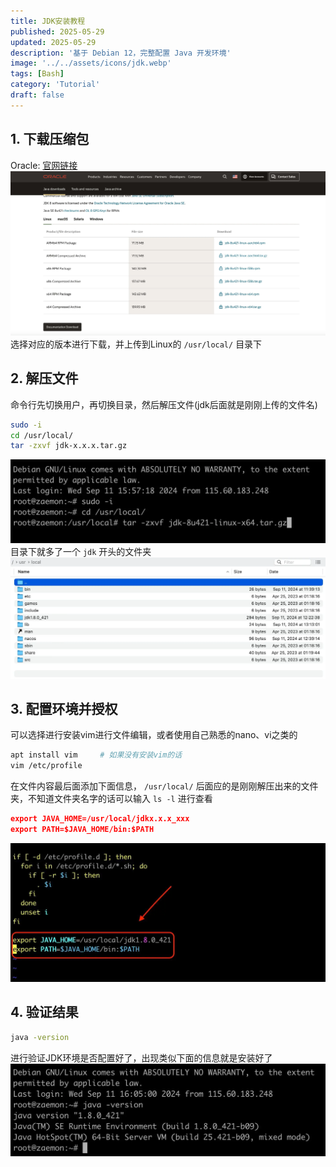 ```yaml
---
title: JDK安装教程
published: 2025-05-29
updated: 2025-05-29
description: '基于 Debian 12，完整配置 Java 开发环境'
image: '../../assets/icons/jdk.webp'
tags: [Bash]
category: 'Tutorial'
draft: false 
---
```


## 1. 下载压缩包
Oracle: [官网链接](https://www.oracle.com/java/technologies/downloads/#java8-linux)
![图片](../../assets/images/jdk1.webp)
选择对应的版本进行下载，并上传到Linux的 `/usr/local/` 目录下

## 2. 解压文件
命令行先切换用户，再切换目录，然后解压文件(jdk后面就是刚刚上传的文件名)
```bash
sudo -i
cd /usr/local/
tar -zxvf jdk-x.x.x.tar.gz
```
![图片](../../assets/images/jdk2.webp)
目录下就多了一个 `jdk` 开头的文件夹
![图片](../../assets/images/jdk3.webp)

## 3. 配置环境并授权
可以选择进行安装vim进行文件编辑，或者使用自己熟悉的nano、vi之类的
```bash
apt install vim     # 如果没有安装vim的话
vim /etc/profile
```
在文件内容最后面添加下面信息， `/usr/local/` 后面应的是刚刚解压出来的文件夹，不知道文件夹名字的话可以输入 `ls -l` 进行查看
```json
export JAVA_HOME=/usr/local/jdkx.x.x_xxx
export PATH=$JAVA_HOME/bin:$PATH
```
![图片](../../assets/images/jdk4.webp)

## 4. 验证结果
```bash
java -version
```
进行验证JDK环境是否配置好了，出现类似下面的信息就是安装好了
![图片](../../assets/images/jdk5.webp)
